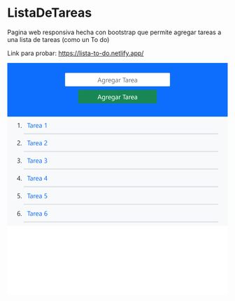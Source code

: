 # ListaDeTareas

Pagina web responsiva hecha con bootstrap que permite agregar tareas a una lista de tareas (como un To do)

Link para probar: https://lista-to-do.netlify.app/

![](img/127.0.0.1_5500_.png)
